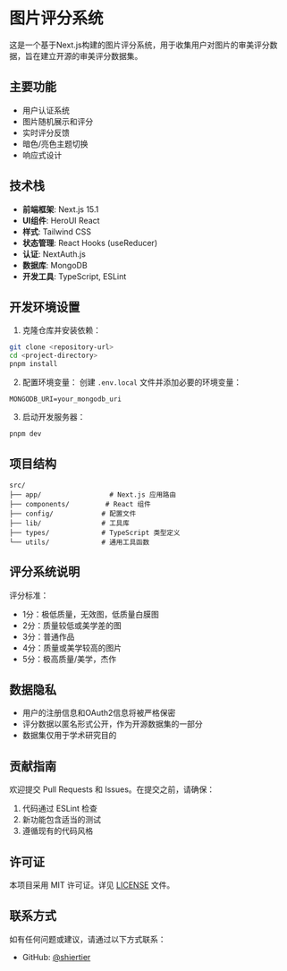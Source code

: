 # 图片评分系统

这是一个基于Next.js构建的图片评分系统，用于收集用户对图片的审美评分数据，旨在建立开源的审美评分数据集。

## 主要功能

- 用户认证系统
- 图片随机展示和评分
- 实时评分反馈
- 暗色/亮色主题切换
- 响应式设计

## 技术栈

- **前端框架**: Next.js 15.1
- **UI组件**: HeroUI React
- **样式**: Tailwind CSS
- **状态管理**: React Hooks (useReducer)
- **认证**: NextAuth.js
- **数据库**: MongoDB
- **开发工具**: TypeScript, ESLint

## 开发环境设置

1. 克隆仓库并安装依赖：
```bash
git clone <repository-url>
cd <project-directory>
pnpm install
```

2. 配置环境变量：
创建 `.env.local` 文件并添加必要的环境变量：
```env
MONGODB_URI=your_mongodb_uri
```

3. 启动开发服务器：
```bash
pnpm dev
```

## 项目结构

```
src/
├── app/                 # Next.js 应用路由
├── components/         # React 组件
├── config/            # 配置文件
├── lib/               # 工具库
├── types/             # TypeScript 类型定义
└── utils/             # 通用工具函数
```

## 评分系统说明

评分标准：
- 1分：极低质量，无效图，低质量白膜图
- 2分：质量较低或美学差的图
- 3分：普通作品
- 4分：质量或美学较高的图片
- 5分：极高质量/美学，杰作

## 数据隐私

- 用户的注册信息和OAuth2信息将被严格保密
- 评分数据以匿名形式公开，作为开源数据集的一部分
- 数据集仅用于学术研究目的

## 贡献指南

欢迎提交 Pull Requests 和 Issues。在提交之前，请确保：

1. 代码通过 ESLint 检查
2. 新功能包含适当的测试
3. 遵循现有的代码风格

## 许可证

本项目采用 MIT 许可证。详见 [LICENSE](LICENSE) 文件。

## 联系方式

如有任何问题或建议，请通过以下方式联系：

- GitHub: [@shiertier](https://github.com/shiertier)
